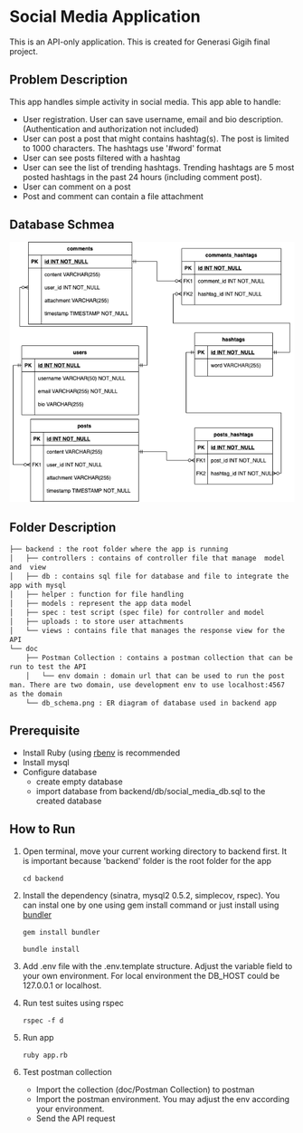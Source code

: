 # Social Media Application

This is an API-only application. This is created for Generasi Gigih final project.

## Problem Description

This app handles simple activity in social media. This app able to handle:

- User registration. User can save username, email and bio description. (Authentication and authorization not included)
- User can post a post that might contains hashtag(s). The post is limited to 1000 characters. The hashtags use '#word' format
- User can see posts filtered with a hashtag
- User can see the list of trending hashtags. Trending hashtags are 5 most posted hashtags in the past 24 hours (including comment post).
- User can comment on a post
- Post and comment can contain a file attachment

## Database Schmea

![db_schema](doc/db_schema.png)

## Folder Description

```
├── backend : the root folder where the app is running
│   ├── controllers : contains of controller file that manage  model and  view
│   ├── db : contains sql file for database and file to integrate the app with mysql
│   ├── helper : function for file handling
│   ├── models : represent the app data model
│   ├── spec : test script (spec file) for controller and model
│   ├── uploads : to store user attachments
│   └── views : contains file that manages the response view for the API
└── doc
    ├── Postman Collection : contains a postman collection that can be run to test the API
    │   └── env domain : domain url that can be used to run the post man. There are two domain, use development env to use localhost:4567 as the domain
    └── db_schema.png : ER diagram of database used in backend app
```

## Prerequisite

- Install Ruby (using [rbenv](https://github.com/rbenv/rbenv) is recommended
- Install mysql
- Configure database
  - create empty database
  - import database from backend/db/social_media_db.sql to the created database

## How to Run

1. Open terminal, move your current working directory to backend first. It is important because 'backend' folder is the root folder for the app
   ```
   cd backend
   ```
2. Install the dependency (sinatra, mysql2 0.5.2, simplecov, rspec). You can instal one by one using gem install command or just install using [bundler](https://bundler.io/)

   ```
   gem install bundler
   ```

   ```
   bundle install
   ```

3. Add .env file with the .env.template structure. Adjust the variable field to your own environment. For local environment the DB_HOST could be 127.0.0.1 or localhost.

4. Run test suites using rspec
   ```
   rspec -f d
   ```
5. Run app
   ```
   ruby app.rb
   ```
6. Test postman collection
   - Import the collection (doc/Postman Collection) to postman
   - Import the postman environment. You may adjust the env according your environment.
   - Send the API request
